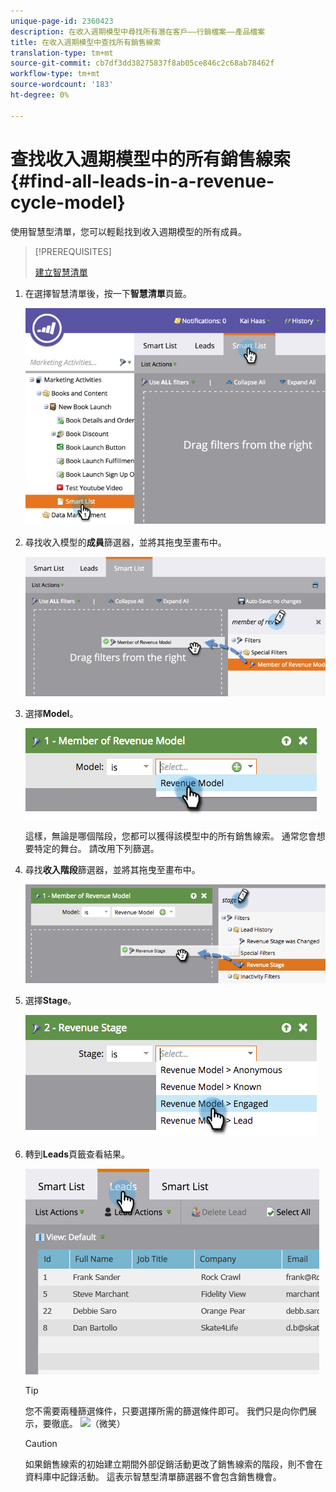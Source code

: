 ```yaml
---
unique-page-id: 2360423
description: 在收入週期模型中尋找所有潛在客戶——行銷檔案——產品檔案
title: 在收入週期模型中查找所有銷售線索
translation-type: tm+mt
source-git-commit: cb7df3dd38275837f8ab05ce846c2c68ab78462f
workflow-type: tm+mt
source-wordcount: '183'
ht-degree: 0%

---
```



# 查找收入週期模型中的所有銷售線索{#find-all-leads-in-a-revenue-cycle-model}

使用智慧型清單，您可以輕鬆找到收入週期模型的所有成員。

>[!PREREQUISITES]
>
>[建立智慧清單](/help/marketo/product-docs/core-marketo-concepts/smart-lists-and-static-lists/creating-a-smart-list/create-a-smart-list.md)

1. 在選擇智慧清單後，按一下&#x200B;**智慧清單**&#x200B;頁籤。

   ![](assets/image2015-4-29-14-3a6-3a36.png)

1. 尋找收入模型的&#x200B;**成員**&#x200B;篩選器，並將其拖曳至畫布中。

   ![](assets/image2015-4-29-14-3a12-3a33.png)

1. 選擇&#x200B;**Model**。

   ![](assets/image2015-5-13-18-3a2-3a23.png)

   這樣，無論是哪個階段，您都可以獲得該模型中的所有銷售線索。 通常您會想要特定的舞台。 請改用下列篩選。

1. 尋找&#x200B;**收入階段**&#x200B;篩選器，並將其拖曳至畫布中。

   ![](assets/image2015-5-13-17-3a27-3a0.png)

1. 選擇&#x200B;**Stage**。

   ![](assets/image2015-5-13-17-3a31-3a9.png)

1. 轉到&#x200B;**Leads**&#x200B;頁籤查看結果。

   ![](assets/2.png)

   >[!TIP]
   >
   >您不需要兩種篩選條件，只要選擇所需的篩選條件即可。 我們只是向你們展示，要徹底。 ![（微笑）](assets/smile.svg)

   >[!CAUTION]
   >
   >如果銷售線索的初始建立期間外部促銷活動更改了銷售線索的階段，則不會在資料庫中記錄活動。 這表示智慧型清單篩選器不會包含銷售機會。
